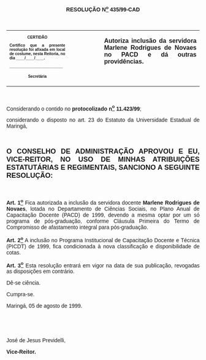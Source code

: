 <BODY>

<B><FONT FACE="Arial"><P ALIGN="CENTER"></P>
<P ALIGN="CENTER">RESOLU&Ccedil;&Atilde;O  N<U><SUP>o</U></SUP> 435/99-CAD</P>
<P ALIGN="JUSTIFY"></P>
<P ALIGN="JUSTIFY">&nbsp;</P></B></FONT>
<TABLE CELLSPACING=0 BORDER=0 CELLPADDING=7 WIDTH=621>
<TR><TD WIDTH="32%" VALIGN="TOP">
<B><FONT FACE="Arial" SIZE=1><P ALIGN="CENTER">CERTID&Atilde;O</P>
<P ALIGN="JUSTIFY">   Certifico que a presente resolu&ccedil;&atilde;o foi afixada em local de costume, nesta Reitoria, no dia ____/____/____.</P>
<P ALIGN="JUSTIFY"></P>
<P ALIGN="JUSTIFY">_________________________</P>
<P ALIGN="CENTER">Secret&aacute;ria</B></FONT></TD>
<TD WIDTH="17%" VALIGN="TOP">&nbsp;</TD>
<TD WIDTH="52%" VALIGN="TOP">
<B><FONT FACE="Arial"><P ALIGN="JUSTIFY">Autoriza inclus&atilde;o da servidora Marlene Rodrigues de Novaes no PACD e d&aacute; outras provid&ecirc;ncias.</B></FONT></TD>
</TR>
</TABLE>

<FONT FACE="Arial"><P ALIGN="JUSTIFY"></P>
<P ALIGN="JUSTIFY">&nbsp;</P>
<P ALIGN="JUSTIFY">&#9;Considerando o contido no <B>protocolizado n<U><SUP>o</U></SUP> 11.423/99</B>;</P>
<P ALIGN="JUSTIFY">&#9;considerando o disposto no art. 23 do Estatuto da Universidade Estadual de Maring&aacute;,</P>
<B><P ALIGN="JUSTIFY"></P>
<P ALIGN="JUSTIFY">&nbsp;</P>
</FONT><FONT FACE="Arial" SIZE=4><P ALIGN="JUSTIFY">O CONSELHO DE ADMINISTRA&Ccedil;&Atilde;O APROVOU E EU, VICE-REITOR, NO USO DE MINHAS ATRIBUI&Ccedil;&Otilde;ES ESTATUT&Aacute;RIAS E REGIMENTAIS, SANCIONO A SEGUINTE RESOLU&Ccedil;&Atilde;O:</P>
</FONT><FONT FACE="Arial"><P ALIGN="JUSTIFY"></P>
<P ALIGN="JUSTIFY">&nbsp;</P>
</B><P ALIGN="JUSTIFY">&#9;<B>Art. 1<U><SUP>o</B></U></SUP> Fica autorizada a inclus&atilde;o da servidora docente<B> Marlene Rodrigues de Novaes</B>, lotada no Departamento de Ci&ecirc;ncias Sociais, no Plano Anual de Capacita&ccedil;&atilde;o Docente (PACD) de 1999, devendo a mesma optar por um s&oacute; programa de p&oacute;s-gradua&ccedil;&atilde;o, conforme Cl&aacute;usula Primeira do Termo de Compromisso de afastamento integral para p&oacute;s-gradua&ccedil;&atilde;o.</P>
<P ALIGN="JUSTIFY">&#9;<B>Art. 2<U><SUP>o</B></U></SUP> A inclus&atilde;o no Programa<I> </I>Institucional de Capacita&ccedil;&atilde;o Docente e T&eacute;cnica (PICDT) de 1999, fica condicionada &agrave; nova classifica&ccedil;&atilde;o e disponibilidade de cotas.</P>
<B><P ALIGN="JUSTIFY">&#9;Art. 3<U><SUP>o</U></SUP> </B>Esta resolu&ccedil;&atilde;o entrar&aacute; em vigor na data de sua publica&ccedil;&atilde;o, revogadas as disposi&ccedil;&otilde;es em contr&aacute;rio.</P>
<P ALIGN="JUSTIFY">&#9;D&ecirc;-se ci&ecirc;ncia.</P>
<P ALIGN="JUSTIFY">&#9;Cumpra-se.</P>
<P ALIGN="JUSTIFY"></P>
<P ALIGN="JUSTIFY">&#9;&#9;&#9;&#9;&#9;&#9;Maring&aacute;, 05 de agosto de 1999.</P>
<P ALIGN="JUSTIFY"></P>
<P ALIGN="JUSTIFY">&nbsp;</P>
<P ALIGN="JUSTIFY">&nbsp;</P>
<P ALIGN="JUSTIFY">&#9;&#9;&#9;&#9;&#9;&#9;Jos&eacute; de Jesus Previdelli,</P>
<P ALIGN="JUSTIFY">&#9;&#9;&#9;&#9;&#9;&#9;<B>Vice-Reitor.</P>
</B><P ALIGN="JUSTIFY"></P>
</FONT><FONT SIZE=2><P>&nbsp;</P>
<P>&nbsp;</P>
<P>&nbsp;</P></FONT></BODY>
